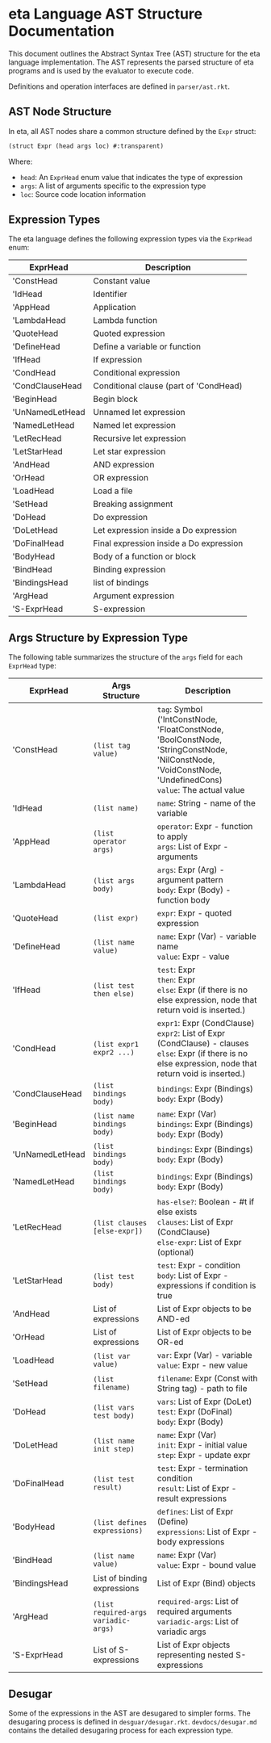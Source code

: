 # eta Language AST Structure Documentation

This document outlines the Abstract Syntax Tree (AST) structure for the eta language implementation. The AST represents the parsed structure of eta programs and is used by the evaluator to execute code.

Definitions and operation interfaces are defined in `parser/ast.rkt`.

## AST Node Structure

In eta, all AST nodes share a common structure defined by the `Expr` struct:

```scheme
(struct Expr (head args loc) #:transparent)
```

Where:
- `head`: An `ExprHead` enum value that indicates the type of expression
- `args`: A list of arguments specific to the expression type
- `loc`: Source code location information

## Expression Types

The eta language defines the following expression types via the `ExprHead` enum:

| ExprHead        | Description                             |
| --------------- | --------------------------------------- |
| 'ConstHead      | Constant value                          |
| 'IdHead         | Identifier                              |
| 'AppHead        | Application                             |
| 'LambdaHead     | Lambda function                         |
| 'QuoteHead      | Quoted expression                       |
| 'DefineHead     | Define a variable or function           |
| 'IfHead         | If expression                           |
| 'CondHead       | Conditional expression                  |
| 'CondClauseHead | Conditional clause  (part of 'CondHead) |
| 'BeginHead      | Begin block                             |
| 'UnNamedLetHead | Unnamed let expression                  |
| 'NamedLetHead   | Named let expression                    |
| 'LetRecHead     | Recursive let expression                |
| 'LetStarHead    | Let star expression                     |
| 'AndHead        | AND expression                          |
| 'OrHead         | OR expression                           |
| 'LoadHead       | Load a file                             |
| 'SetHead        | Breaking assignment                     |
| 'DoHead         | Do expression                           |
| 'DoLetHead      | Let expression inside a Do expression   |
| 'DoFinalHead    | Final expression inside a Do expression |
| 'BodyHead       | Body of a function or block             |
| 'BindHead       | Binding expression                      |
| 'BindingsHead   | list of bindings                        |
| 'ArgHead        | Argument expression                     |
| 'S-ExprHead     | S-expression                            |

## Args Structure by Expression Type



The following table summarizes the structure of the `args` field for each `ExprHead` type:

| ExprHead        | Args Structure                       | Description                                                                                                                                                      |
| --------------- | ------------------------------------ | ---------------------------------------------------------------------------------------------------------------------------------------------------------------- |
| 'ConstHead      | `(list tag value)`                   | `tag`: Symbol ('IntConstNode, 'FloatConstNode, 'BoolConstNode, 'StringConstNode, 'NilConstNode,  'VoidConstNode, 'UndefinedCons)<br>`value`: The actual value    |
| 'IdHead         | `(list name)`                        | `name`: String - name of the variable                                                                                                                            |
| 'AppHead        | `(list operator args)`               | `operator`: Expr - function to apply<br>`args`: List of Expr - arguments                                                                                         |
| 'LambdaHead     | `(list args body)`                   | `args`: Expr (Arg) - argument pattern<br>`body`: Expr (Body) - function body                                                                                     |
| 'QuoteHead      | `(list expr)`                        | `expr`: Expr - quoted expression                                                                                                                                 |
| 'DefineHead     | `(list name value)`                  | `name`: Expr (Var) - variable name<br>`value`: Expr - value                                                                                                      |
| 'IfHead         | `(list test then else)`              | `test`: Expr<br>`then`: Expr<br>`else`: Expr (if there is no else expression, node that return void is inserted.)                                                |
| 'CondHead       | `(list expr1 expr2 ...)`             | `expr1`: Expr (CondClause)<br>`expr2`: List of Expr (CondClause) - clauses<br> `else`: Expr (if there is no else expression, node that return void is inserted.) |
| 'CondClauseHead | `(list bindings body)`               | `bindings`: Expr (Bindings)<br>`body`: Expr (Body)                                                                                                               |
| 'BeginHead      | `(list name bindings body)`          | `name`: Expr (Var)<br>`bindings`: Expr (Bindings)<br>`body`: Expr (Body)                                                                                         |
| 'UnNamedLetHead | `(list bindings body)`               | `bindings`: Expr (Bindings)<br>`body`: Expr (Body)                                                                                                               |
| 'NamedLetHead   | `(list bindings body)`               | `bindings`: Expr (Bindings)<br>`body`: Expr (Body)                                                                                                               |
| 'LetRecHead     | `(list clauses [else-expr])`         | `has-else?`: Boolean - #t if else exists<br>`clauses`: List of Expr (CondClause)<br>`else-expr`: List of Expr (optional)                                         |
| 'LetStarHead    | `(list test body)`                   | `test`: Expr - condition<br>`body`: List of Expr - expressions if condition is true                                                                              |
| 'AndHead        | List of expressions                  | List of Expr objects to be AND-ed                                                                                                                                |
| 'OrHead         | List of expressions                  | List of Expr objects to be OR-ed                                                                                                                                 |
| 'LoadHead       | `(list var value)`                   | `var`: Expr (Var) - variable<br>`value`: Expr - new value                                                                                                        |
| 'SetHead        | `(list filename)`                    | `filename`: Expr (Const with String tag) - path to file                                                                                                          |
| 'DoHead         | `(list vars test body)`              | `vars`: List of Expr (DoLet)<br>`test`: Expr (DoFinal)<br>`body`: Expr (Body)                                                                                    |
| 'DoLetHead      | `(list name init step)`              | `name`: Expr (Var)<br>`init`: Expr - initial value<br>`step`: Expr - update expr                                                                                 |
| 'DoFinalHead    | `(list test result)`                 | `test`: Expr - termination condition<br>`result`: List of Expr - result expressions                                                                              |
| 'BodyHead       | `(list defines expressions)`         | `defines`: List of Expr (Define)<br>`expressions`: List of Expr - body expressions                                                                               |
| 'BindHead       | `(list name value)`                  | `name`: Expr (Var)<br>`value`: Expr - bound value                                                                                                                |
| 'BindingsHead   | List of binding expressions          | List of Expr (Bind) objects                                                                                                                                      |
| 'ArgHead        | `(list required-args variadic-args)` | `required-args`: List of required arguments<br>`variadic-args`: List of variadic args                                                                            |
| 'S-ExprHead     | List of S-expressions                | List of Expr objects representing nested S-expressions                                                                                                           |


## Desugar

Some of the expressions in the AST are desugared to simpler forms. 
The desugaring process is defined in `desguar/desugar.rkt`. 
`devdocs/desugar.md` contains the detailed desugaring process for each expression type.